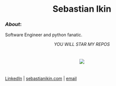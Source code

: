 
<h1 align="center">Sebastian Ikin</h1>

### _About_:
Software Engineer and python fanatic.

<p align="center" style="text-style: italic"><em>YOU WILL STAR MY REPOS</em></p>
<h1 align="center"><img ALIGN="CENTER" src="https://emojis.slackmojis.com/emojis/images/1597609863/10085/hypno_parrot.gif?1597609863"/></h1>


#
[LinkedIn](linkedin.com/in/sebastianakin) | [sebastianikin.com](sebastianikin.com) | [email](sebastianaikin@gmail.com)
